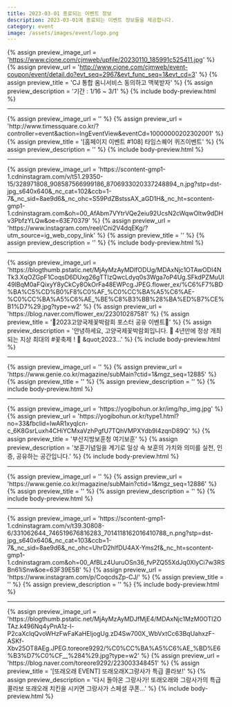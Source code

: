 ```yaml
---
title: 2023-03-01 종료되는 이벤트 정보
description: 2023-03-01에 종료되는 이벤트 정보들을 제공합니다.
category: event
image: /assets/images/event/logo.png
---
```

{% assign preview_image_url = 'https://www.cjone.com/cjmweb/upfile/20230110_185991c525411.jpg' %}
{% assign preview_url = 'http://www.cjone.com/cjmweb/event-coupon/event/detail.do?evt_seq=2967&evt_func_seq=1&evt_cd=3' %}
{% assign preview_title = 'CJ 통합 옴니서비스 동의하고 맥북받자' %}
{% assign preview_description = '기간 : 1/16 ~ 3/1' %}
{% include body-preview.html %}
<hr>{% assign preview_image_url = '' %}
{% assign preview_url = 'http://www.timessquare.co.kr/?controller=event&action=IngEventView&eventCd=10000000202302001' %}
{% assign preview_title = '[홈페이지 이벤트 #108] 타임스퀘어 퀴즈이벤트' %}
{% assign preview_description = '' %}
{% include body-preview.html %}
<hr>{% assign preview_image_url = 'https://scontent-gmp1-1.cdninstagram.com/v/t51.29350-15/328971808_908587566999186_8706933020337248894_n.jpg?stp=dst-jpg_s640x640&amp;_nc_cat=102&amp;ccb=1-7&amp;_nc_sid=8ae9d6&amp;_nc_ohc=S59PdZBstssAX_aGD1H&amp;_nc_ht=scontent-gmp1-1.cdninstagram.com&amp;oh=00_AfAbm7VYtrVQe2eiu92UcsN2cWqwOltw9dDHv3PbfzYLQw&amp;oe=63E70379' %}
{% assign preview_url = 'https://www.instagram.com/reel/Cni2V4dqEKg/?utm_source=ig_web_copy_link' %}
{% assign preview_title = '' %}
{% assign preview_description = '' %}
{% include body-preview.html %}
<hr>{% assign preview_image_url = 'https://blogthumb.pstatic.net/MjAyMzAyMDlfODUg/MDAxNjc1OTAwODI4NTk3.XqOZGpF1CoqsD6DUxg26gTTIzQwcLdyq0s3Wga7oP4Ug.SFkdPZMuUl49lBqM0aFQixyY8yCkCy8OkOrFa48EWPcg.JPEG.flower_ex/%C6%F7%BD%BA%C5%CD%B0%F8%C0%AF_%C0%CC%BA%A5%C6%AE-%C0%CC%BA%A5%C6%AE_%BE%C8%B3%BB%28%BA%ED%B7%CE%B1%D7%29.jpg?type=w2' %}
{% assign preview_url = 'https://blog.naver.com/flower_ex/223010287581' %}
{% assign preview_title = '💐2023고양국제꽃박람회 포스터 공유 이벤트💐' %}
{% assign preview_description = '안녕하세요, 고양국제꽃박람회입니다. 🌼 4년만에 정상 개최되는 지상 최대의 #꽃축제 ! 🌼 &amp;quot;2023...' %}
{% include body-preview.html %}
<hr>{% assign preview_image_url = '' %}
{% assign preview_url = 'https://www.genie.co.kr/magazine/subMain?ctid=1&mgz_seq=12885' %}
{% assign preview_title = '' %}
{% assign preview_description = '' %}
{% include body-preview.html %}
<hr>{% assign preview_image_url = 'https://yogibohun.or.kr/img/hp_img.jpg' %}
{% assign preview_url = 'https://yogibohun.or.kr/type1.html?no=33&fbclid=IwAR1xyqIcn-c_6K8GsrLuxh4CHiYCMxaVzhPgfU7TQhVMPXYdb9l4zqnD89Q' %}
{% assign preview_title = '부산지방보훈청 여기보훈' %}
{% assign preview_description = '보훈기념일을 계기로 일상 속 보훈의 가치와 의미를 실천, 인증, 공유하는 공간입니다.' %}
{% include body-preview.html %}
<hr>{% assign preview_image_url = '' %}
{% assign preview_url = 'https://www.genie.co.kr/magazine/subMain?ctid=1&mgz_seq=12886' %}
{% assign preview_title = '' %}
{% assign preview_description = '' %}
{% include body-preview.html %}
<hr>{% assign preview_image_url = 'https://scontent-gmp1-1.cdninstagram.com/v/t39.30808-6/331062644_746519676816283_7014118162016410788_n.png?stp=dst-jpg_s640x640&amp;_nc_cat=103&amp;ccb=1-7&amp;_nc_sid=8ae9d6&amp;_nc_ohc=UhrD2hlfDU4AX-Yms2f&amp;_nc_ht=scontent-gmp1-1.cdninstagram.com&amp;oh=00_AfBLz4UuruOSn36_fvPZQ55XdJq0XlyCi7w3RSBn61iSnw&amp;oe=63F39E5B' %}
{% assign preview_url = 'https://www.instagram.com/p/CoqcdsZp-CJ/' %}
{% assign preview_title = '' %}
{% assign preview_description = '' %}
{% include body-preview.html %}
<hr>{% assign preview_image_url = 'https://blogthumb.pstatic.net/MjAyMzAyMDJfMjE4/MDAxNjc1MzM0OTI2OTAz.k496Nq4yPnA1z-l-P2caXclqQvoWHzFwFaKaHEljogUg.zD4Sw700X_WbVxtCc63BqUahxzF-ASKf-Xbv25OT8AEg.JPEG.toreore9292/%C0%CC%BA%A5%C6%AE_%BD%E6%B3%D7%C0%CF__%284%29.jpg?type=w2' %}
{% assign preview_url = 'https://blog.naver.com/toreore9292/223003348451' %}
{% assign preview_title = '[또래오래 EVENT] 또래오래X그랑사가 특급 콜라보!' %}
{% assign preview_description = '다시 돌아온 그랑사가! 또래오래와 그랑사가의 특급 콜라보 또래오래 치킨을 시키면 그랑사가 스페셜 쿠폰...' %}
{% include body-preview.html %}